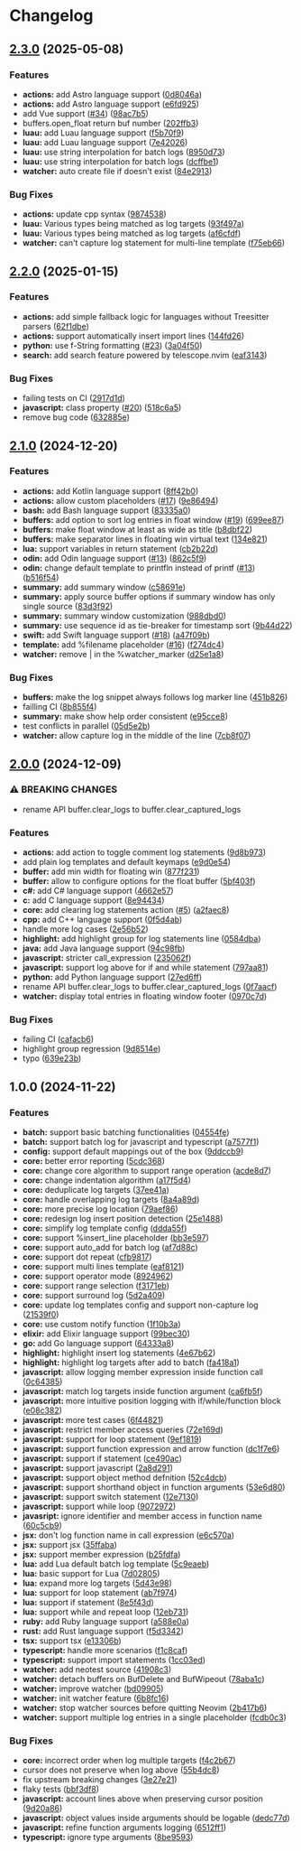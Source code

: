 # Changelog

## [2.3.0](https://github.com/Goose97/timber.nvim/compare/v2.2.0...v2.3.0) (2025-05-08)


### Features

* **actions:** add Astro language support ([0d8046a](https://github.com/Goose97/timber.nvim/commit/0d8046a8653c80727c6efbe6162026e23cc50240))
* **actions:** add Astro language support ([e6fd925](https://github.com/Goose97/timber.nvim/commit/e6fd9251787a4ca8d3ef90143dfc6216cd76cfc4))
* add Vue support ([#34](https://github.com/Goose97/timber.nvim/issues/34)) ([98ac7b5](https://github.com/Goose97/timber.nvim/commit/98ac7b575a3d0763bc5f9b78b95daa1ef772e8ac))
* buffers.open_float return buf number ([202ffb3](https://github.com/Goose97/timber.nvim/commit/202ffb359717bdf3282be045228af4ad11be6fb5))
* **luau:** add Luau language support ([f5b70f9](https://github.com/Goose97/timber.nvim/commit/f5b70f9f7d3f7691870fa57c86a5201db4e9773b))
* **luau:** add Luau language support ([7e42026](https://github.com/Goose97/timber.nvim/commit/7e42026833c3200d5478632e180f61e125a48fba))
* **luau:** use string interpolation for batch logs ([8950d73](https://github.com/Goose97/timber.nvim/commit/8950d73f5fb15c59d0cd600d4e3767aaff143212))
* **luau:** use string interpolation for batch logs ([dcffbe1](https://github.com/Goose97/timber.nvim/commit/dcffbe1712b610d9f25c9e96e7c31760d51c5120))
* **watcher:** auto create file if doesn't exist ([84e2913](https://github.com/Goose97/timber.nvim/commit/84e291322e94015b19011a3bdf4b2b59001a771a))


### Bug Fixes

* **actions:** update cpp syntax ([9874538](https://github.com/Goose97/timber.nvim/commit/98745380c27b8fffbc7861b7a7d3fce325d8139d))
* **luau:** Various types being matched as log targets ([93f497a](https://github.com/Goose97/timber.nvim/commit/93f497aa4af3dae6d8c3ecca28e95089a9948bce))
* **luau:** Various types being matched as log targets ([af6cfdf](https://github.com/Goose97/timber.nvim/commit/af6cfdfeafa643e97ae2eb263d1028d4523c29e0))
* **watcher:** can't capture log statement for multi-line template ([f75eb66](https://github.com/Goose97/timber.nvim/commit/f75eb668e8246b403d7f4861bdd2ca156f090adb))

## [2.2.0](https://github.com/Goose97/timber.nvim/compare/v2.1.0...v2.2.0) (2025-01-15)


### Features

* **actions:** add simple fallback logic for languages without Treesitter parsers ([62f1dbe](https://github.com/Goose97/timber.nvim/commit/62f1dbe993486f583349548fbcd85cde5de58ea5))
* **actions:** support automatically insert import lines ([144fd26](https://github.com/Goose97/timber.nvim/commit/144fd26b8a5cc152f7baf0cb2fd4c5b48f1a9a96))
* **python:** use f-String formatting ([#23](https://github.com/Goose97/timber.nvim/issues/23)) ([3a04f50](https://github.com/Goose97/timber.nvim/commit/3a04f5091a682099e17ac5aa22b90740607de7b5))
* **search:** add search feature powered by telescope.nvim ([eaf3143](https://github.com/Goose97/timber.nvim/commit/eaf3143f172985fc3fed8c38fa989a6bb63c435c))


### Bug Fixes

* failing tests on CI ([2917d1d](https://github.com/Goose97/timber.nvim/commit/2917d1df907ff2c896fd8a6379374fb923aabad3))
* **javascript:** class property ([#20](https://github.com/Goose97/timber.nvim/issues/20)) ([518c6a5](https://github.com/Goose97/timber.nvim/commit/518c6a50c378fc527dd1c61f8e8de368cd4df40a))
* remove bug code ([632885e](https://github.com/Goose97/timber.nvim/commit/632885e66843a28cef5fadb51bd27c7202b6050a))

## [2.1.0](https://github.com/Goose97/timber.nvim/compare/v2.0.0...v2.1.0) (2024-12-20)


### Features

* **actions:** add Kotlin language support ([8ff42b0](https://github.com/Goose97/timber.nvim/commit/8ff42b03c052012e379e14de49de740389449e3f))
* **actions:** allow custom placeholders ([#17](https://github.com/Goose97/timber.nvim/issues/17)) ([9e86494](https://github.com/Goose97/timber.nvim/commit/9e864943a57fd089e3cc37ebff0c01315caad548))
* **bash:** add Bash language support ([83335a0](https://github.com/Goose97/timber.nvim/commit/83335a0ff75630c277faf0e9f46fdeb242777a1a))
* **buffers:** add option to sort log entries in float window ([#19](https://github.com/Goose97/timber.nvim/issues/19)) ([699ee87](https://github.com/Goose97/timber.nvim/commit/699ee871585981c4bf86dcc8483b68ac3f6faabb))
* **buffers:** make float window at least as wide as title ([b8dbf22](https://github.com/Goose97/timber.nvim/commit/b8dbf2223649d7b5bf47d6ea56c0d77acc49129e))
* **buffers:** make separator lines in floating win virtual text ([134e821](https://github.com/Goose97/timber.nvim/commit/134e8219cca5f709b832b70dae531e27eb4c70eb))
* **lua:** support variables in return statement ([cb2b22d](https://github.com/Goose97/timber.nvim/commit/cb2b22dc12474b838a012756ca6d21bafd22f7ff))
* **odin:** add Odin language support ([#13](https://github.com/Goose97/timber.nvim/issues/13)) ([862c5f9](https://github.com/Goose97/timber.nvim/commit/862c5f9ed6478ebf03f191aaa41f33bea507c055))
* **odin:** change default template to printfln instead of printf ([#13](https://github.com/Goose97/timber.nvim/issues/13)) ([b516f54](https://github.com/Goose97/timber.nvim/commit/b516f545e53513e1eeb972253e7a3e2d775023d4))
* **summary:** add summary window ([c58691e](https://github.com/Goose97/timber.nvim/commit/c58691ec90a4591dc40af45d4358c2977006c41e))
* **summary:** apply source buffer options if summary window has only single source ([83d3f92](https://github.com/Goose97/timber.nvim/commit/83d3f92814d33732ae32f68efbd0a82de99feacb))
* **summary:** summary window customization ([988dbd0](https://github.com/Goose97/timber.nvim/commit/988dbd0de9492ee4927b5ac6cf71dfbe402c9c03))
* **summary:** use sequence id as tie-breaker for timestamp sort ([9b44d22](https://github.com/Goose97/timber.nvim/commit/9b44d225ba1a6608740e2579e1f5cd30d9452941))
* **swift:** add Swift language support ([#18](https://github.com/Goose97/timber.nvim/issues/18)) ([a47f09b](https://github.com/Goose97/timber.nvim/commit/a47f09b3fb43bc23940b3e74036a066926c9b9fa))
* **template:** add %filename placeholder ([#16](https://github.com/Goose97/timber.nvim/issues/16)) ([f274dc4](https://github.com/Goose97/timber.nvim/commit/f274dc4988c4fae2c87b08a136b9ac427797115a))
* **watcher:** remove | in the %watcher_marker ([d25e1a8](https://github.com/Goose97/timber.nvim/commit/d25e1a86485fba5b63206947a0fab1841dbcd2da))


### Bug Fixes

* **buffers:** make the log snippet always follows log marker line ([451b826](https://github.com/Goose97/timber.nvim/commit/451b8262f11beb9d0a7d78544e1a41ec400ef628))
* failling CI ([8b855f4](https://github.com/Goose97/timber.nvim/commit/8b855f4a63da24d9b796c1f1438563086e05022a))
* **summary:** make show help order consistent ([e95cce8](https://github.com/Goose97/timber.nvim/commit/e95cce8acbbe76c2b79ca35f30c24a13410ac60d))
* test conflicts in parallel ([05d5e2b](https://github.com/Goose97/timber.nvim/commit/05d5e2bde9f218212cd066aca2d240b4ca4b269d))
* **watcher:** allow capture log in the middle of the line ([7cb8f07](https://github.com/Goose97/timber.nvim/commit/7cb8f076abefe3806a2295205315fb2b0dd73a9c))

## [2.0.0](https://github.com/Goose97/timber.nvim/compare/v1.0.0...v2.0.0) (2024-12-09)


### ⚠ BREAKING CHANGES

* rename API buffer.clear_logs to buffer.clear_captured_logs

### Features

* **actions:** add action to toggle comment log statements ([9d8b973](https://github.com/Goose97/timber.nvim/commit/9d8b97373ac55fc095479092e227ffc2417a1921))
* add plain log templates and default keymaps ([e9d0e54](https://github.com/Goose97/timber.nvim/commit/e9d0e54765bee11918c477a914824241451e6d79))
* **buffer:** add min width for floating win ([877f231](https://github.com/Goose97/timber.nvim/commit/877f231d10ff59c55aacaa6ebeb7876e60ccffb7))
* **buffer:** allow to configure options for the float buffer ([5bf403f](https://github.com/Goose97/timber.nvim/commit/5bf403f9382fbf6ac8da7e6a7fe811abb139e23a))
* **c#:** add C# language support ([4662e57](https://github.com/Goose97/timber.nvim/commit/4662e5725a932d24a177fcb348aef11944499ed5))
* **c:** add C language support ([8e94434](https://github.com/Goose97/timber.nvim/commit/8e944346e5ee9118dcc4e71a6af16b7947d255de))
* **core:** add clearing log statements action ([#5](https://github.com/Goose97/timber.nvim/issues/5)) ([a2faec8](https://github.com/Goose97/timber.nvim/commit/a2faec8a7525d49a2e033ce54246cd50a4fb9021))
* **cpp:** add C++ language support ([0f5d4ab](https://github.com/Goose97/timber.nvim/commit/0f5d4ab19dd6d055c6e1ebc111a04f391f8f3b87))
* handle more log cases ([2e56b52](https://github.com/Goose97/timber.nvim/commit/2e56b52d92c9ceb87210e8e7e952f482b054f877))
* **highlight:** add highlight group for log statements line ([0584dba](https://github.com/Goose97/timber.nvim/commit/0584dbaf0a1b9fc1185485199e6760f102fa6f4b))
* **java:** add Java language support ([94c98fb](https://github.com/Goose97/timber.nvim/commit/94c98fbb519f645a07392f8e4a2467e1e967a250))
* **javascript:** stricter call_expression ([235062f](https://github.com/Goose97/timber.nvim/commit/235062f45f40b88b5b1f6b8b15e3b4166a5be775))
* **javascript:** support log above for if and while statement ([797aa81](https://github.com/Goose97/timber.nvim/commit/797aa814b18e43b674de4bc7422347b7e6030ebe))
* **python:** add Python language support ([27ed6ff](https://github.com/Goose97/timber.nvim/commit/27ed6ff923f381495aad4d11e8846e97219ba66f))
* rename API buffer.clear_logs to buffer.clear_captured_logs ([0f7aacf](https://github.com/Goose97/timber.nvim/commit/0f7aacf600304eca74dc87573d4323484cedb897))
* **watcher:** display total entries in floating window footer ([0970c7d](https://github.com/Goose97/timber.nvim/commit/0970c7dfae67bcc5588ec5d9b159292d97c2db03))


### Bug Fixes

* failing CI ([cafacb6](https://github.com/Goose97/timber.nvim/commit/cafacb6eed5dd56fd4053d4f82af4d6ade5e9e6f))
* highlight group regression ([9d8514e](https://github.com/Goose97/timber.nvim/commit/9d8514ee3421de081567ae62a7718dfa6d845709))
* typo ([639e23b](https://github.com/Goose97/timber.nvim/commit/639e23b5562cd082b3908bdfef2f0cddbeb6a63e))

## 1.0.0 (2024-11-22)


### Features

* **batch:** support basic batching functionalities ([04554fe](https://github.com/Goose97/timber.nvim/commit/04554fef80cae4afea6a9346e0c2224fc00b26ba))
* **batch:** support batch log for javascript and typescript ([a7577f1](https://github.com/Goose97/timber.nvim/commit/a7577f1d41394e81140affe82b7988e3dc12c8b3))
* **config:** support default mappings out of the box ([9ddccb9](https://github.com/Goose97/timber.nvim/commit/9ddccb9b06000f09b8464d53568562a1716750c0))
* **core:** better error reporting ([5cdc368](https://github.com/Goose97/timber.nvim/commit/5cdc36876168984d7641db74ef6502611a225265))
* **core:** change core algorithm to support range operation ([acde8d7](https://github.com/Goose97/timber.nvim/commit/acde8d7cac0f76d15c92e7b39f70565b2e88d1ba))
* **core:** change indentation algorithm ([a17f5d4](https://github.com/Goose97/timber.nvim/commit/a17f5d4a09b3a3c2a49ff868e9f9af418e7e7488))
* **core:** deduplicate log targets ([37ee41a](https://github.com/Goose97/timber.nvim/commit/37ee41a80f5cf9760a411e8282617bfab07e2c10))
* **core:** handle overlapping log targets ([8a4a89d](https://github.com/Goose97/timber.nvim/commit/8a4a89d5651f6108dc17dbd46eddb98ec58bb123))
* **core:** more precise log location ([79aef86](https://github.com/Goose97/timber.nvim/commit/79aef8682c3f2e8fb32b6c724b3774337d37cd59))
* **core:** redesign log insert position detection ([25e1488](https://github.com/Goose97/timber.nvim/commit/25e14880acdc3826507646db243330d5b309c53c))
* **core:** simplify log template config ([ddda55f](https://github.com/Goose97/timber.nvim/commit/ddda55f7c29fbe4438f8215d7b107c3e636b889f))
* **core:** support %insert_line placeholder ([bb3e597](https://github.com/Goose97/timber.nvim/commit/bb3e597bcb2657a09e03c7a694ddc1410ebad63b))
* **core:** support auto_add for batch log ([af7d88c](https://github.com/Goose97/timber.nvim/commit/af7d88cbae7d451bd3a6d1317672b76e741eb4a9))
* **core:** support dot repeat ([cfb9817](https://github.com/Goose97/timber.nvim/commit/cfb9817175b786f635a6004c56743da3a579716a))
* **core:** support multi lines template ([eaf8121](https://github.com/Goose97/timber.nvim/commit/eaf8121e02c5b0b8f9ab15f8e83ceb6641402c49))
* **core:** support operator mode ([8924962](https://github.com/Goose97/timber.nvim/commit/892496219071379444ad03b5db8e50e1212147b0))
* **core:** support range selection ([f3171eb](https://github.com/Goose97/timber.nvim/commit/f3171eb26a93c72c5b08f757e8ceed1ffaef4aae))
* **core:** support surround log ([5d2a409](https://github.com/Goose97/timber.nvim/commit/5d2a40939deafe952f4e6f903efb78bc537b2e6e))
* **core:** update log templates config and support non-capture log ([21539f0](https://github.com/Goose97/timber.nvim/commit/21539f05b2016936c569143d4110f4a73166fdee))
* **core:** use custom notify function ([1f10b3a](https://github.com/Goose97/timber.nvim/commit/1f10b3ab3ae341e661fbe20f49fcb88204b69390))
* **elixir:** add Elixir language support ([99bec30](https://github.com/Goose97/timber.nvim/commit/99bec300389db073f3adc65dfc4579a9c513b2c8))
* **go:** add Go language support ([64333a8](https://github.com/Goose97/timber.nvim/commit/64333a80b9b0f28f21935a895c52d01b0f4fb94a))
* **highlight:** highlight insert log statements ([4e67b62](https://github.com/Goose97/timber.nvim/commit/4e67b6271aa13a4aa6b1973196ebeaea9769d7f6))
* **highlight:** highlight log targets after add to batch ([fa418a1](https://github.com/Goose97/timber.nvim/commit/fa418a13ae57d67f4f218d9db74dd0b7ed921b2c))
* **javascript:** allow logging member expression inside function call ([0c64385](https://github.com/Goose97/timber.nvim/commit/0c6438540c4a34bb5cb5d43a8e6db0d8c3bbbd23))
* **javascript:** match log targets inside function argument ([ca6fb5f](https://github.com/Goose97/timber.nvim/commit/ca6fb5f9f24e1353bbc83eac36ebb9c37e6dfd0c))
* **javascript:** more intuitive position logging with if/while/function block ([e08c382](https://github.com/Goose97/timber.nvim/commit/e08c38230f926981f7995b6248ece6f4c558ac6f))
* **javascript:** more test cases ([6f44821](https://github.com/Goose97/timber.nvim/commit/6f448219269b21c4fc3509f90f996da36364bb1a))
* **javascript:** restrict member access queries ([72e169d](https://github.com/Goose97/timber.nvim/commit/72e169dd667be810234805841e05e02668bc73e8))
* **javascript:** support for loop statement ([9ef1819](https://github.com/Goose97/timber.nvim/commit/9ef1819907a6a6cbdae76021de316b7b08c98808))
* **javascript:** support function expression and arrow function ([dc1f7e6](https://github.com/Goose97/timber.nvim/commit/dc1f7e648e2099cdbf3c274099fe76bf23a265a7))
* **javascript:** support if statement ([ce490ac](https://github.com/Goose97/timber.nvim/commit/ce490ac888c635dfafbe4dc6ced7440902334597))
* **javascript:** support javascript ([2a8d291](https://github.com/Goose97/timber.nvim/commit/2a8d29151e7d0baf6f59ceb35559fe27d77abd98))
* **javascript:** support object method defnition ([52c4dcb](https://github.com/Goose97/timber.nvim/commit/52c4dcbae87a2d2a6bcdf46a4bbab15c2c4734f7))
* **javascript:** support shorthand object in function arguments ([53e6d80](https://github.com/Goose97/timber.nvim/commit/53e6d801fe264134ed1dda55282da74d416bdddb))
* **javascript:** support switch statement ([12e7130](https://github.com/Goose97/timber.nvim/commit/12e7130227d8a490bafa088614ce50d57516d9b0))
* **javascript:** support while loop ([9072972](https://github.com/Goose97/timber.nvim/commit/9072972662830c92ecd7a4f85bfad81915910c41))
* **javasript:** ignore identifier and member access in function name ([60c5cb9](https://github.com/Goose97/timber.nvim/commit/60c5cb986d3f32932fc502731d9b575fd433c107))
* **jsx:** don't log function name in call expression ([e6c570a](https://github.com/Goose97/timber.nvim/commit/e6c570ac5379192de60a795c83f31c0ff86d86e4))
* **jsx:** support jsx ([35ffaba](https://github.com/Goose97/timber.nvim/commit/35ffabace125564f7d714a804bffd33187c8f0e2))
* **jsx:** support member expression ([b25fdfa](https://github.com/Goose97/timber.nvim/commit/b25fdfae0a170e9d651b51121eaaae23ba08f799))
* **lua:** add Lua default batch log template ([5c9eaeb](https://github.com/Goose97/timber.nvim/commit/5c9eaeb25c0beb9ccdd3f029d732faee9baf22bd))
* **lua:** basic support for Lua ([7d02805](https://github.com/Goose97/timber.nvim/commit/7d028052d23313de8f97e9418819d1f6a810d169))
* **lua:** expand more log targets ([5d43e98](https://github.com/Goose97/timber.nvim/commit/5d43e98ce49eb45ac2581e69520d262b9d2dcbed))
* **lua:** support for loop statement ([ab7f974](https://github.com/Goose97/timber.nvim/commit/ab7f9741336a3c3e8a76bbbfee34595bf16ba8b3))
* **lua:** support if statement ([8e5f43d](https://github.com/Goose97/timber.nvim/commit/8e5f43d64de2ad81969e035c8c8ede3fb4ec678a))
* **lua:** support while and repeat loop ([12eb731](https://github.com/Goose97/timber.nvim/commit/12eb7316ce67e6fbe9888132a95d78492f39c389))
* **ruby:** add Ruby language support ([a588e0a](https://github.com/Goose97/timber.nvim/commit/a588e0a5c75c1f86aacbc9e9cf1b1e825db50b6f))
* **rust:** add Rust language support ([f5d3342](https://github.com/Goose97/timber.nvim/commit/f5d334227c567d9974e1890fa3101a14b2700c31))
* **tsx:** support tsx ([e13306b](https://github.com/Goose97/timber.nvim/commit/e13306be0e44b9aae486e418ed53e77646db9032))
* **typescript:** handle more scenarios ([f1c8caf](https://github.com/Goose97/timber.nvim/commit/f1c8cafd9e6ce3cba88e813ded81b3625ec55d0e))
* **typescript:** support import statements ([1cc03ed](https://github.com/Goose97/timber.nvim/commit/1cc03edb623eac3d5803b921d1080e1d9cd31a75))
* **watcher:** add neotest source ([41908c3](https://github.com/Goose97/timber.nvim/commit/41908c3b59e92fc1a118ab58bb784c3c3a5751e5))
* **watcher:** detach buffers on BufDelete and BufWipeout ([78aba1c](https://github.com/Goose97/timber.nvim/commit/78aba1c4869027b0f55b2064b765394c9b11075c))
* **watcher:** improve watcher ([bd09905](https://github.com/Goose97/timber.nvim/commit/bd099055f2b89755cf24c9bdfdeadf12a248f782))
* **watcher:** init watcher feature ([6b8fc16](https://github.com/Goose97/timber.nvim/commit/6b8fc16bbe1e3c0ce3bfe64b439c20487fa1605b))
* **watcher:** stop watcher sources before quitting Neovim ([2b417b6](https://github.com/Goose97/timber.nvim/commit/2b417b6744fecbd4b695e518e83d1db717a3cf1d))
* **watcher:** support multiple log entries in a single placeholder ([fcdb0c3](https://github.com/Goose97/timber.nvim/commit/fcdb0c322337f48bb2cd1dc73faa7435b854b461))


### Bug Fixes

* **core:** incorrect order when log multiple targets ([f4c2b67](https://github.com/Goose97/timber.nvim/commit/f4c2b67504c5747244c53c60b043657d68f624a4))
* cursor does not preserve when log above ([55b4dc8](https://github.com/Goose97/timber.nvim/commit/55b4dc89914776011d5e02eefb14e550817397bd))
* fix upstream breaking changes ([3e27e21](https://github.com/Goose97/timber.nvim/commit/3e27e218e3663a29c10b2af41b8895e21fe8b581))
* flaky tests ([bbf3df8](https://github.com/Goose97/timber.nvim/commit/bbf3df8f6c5d2c04cfb88270f3deca949f31d4eb))
* **javascript:** account lines above when preserving cursor position ([9d20a86](https://github.com/Goose97/timber.nvim/commit/9d20a868963ee88b3937fded228628623a5720eb))
* **javascript:** object values inside arguments should be logable ([dedc77d](https://github.com/Goose97/timber.nvim/commit/dedc77d2360b28975762dfee43cfb798b7a2316e))
* **javascript:** refine function arguments logging ([6512ff1](https://github.com/Goose97/timber.nvim/commit/6512ff14eac096cfd1ca039fb572fe20fd29f34d))
* **typescript:** ignore type arguments ([8be9593](https://github.com/Goose97/timber.nvim/commit/8be9593557d5f3600d330b926fb5eb1414ca4c11))
